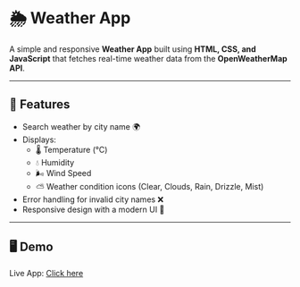 # 🌦️ Weather App

A simple and responsive **Weather App** built using **HTML, CSS, and JavaScript** that fetches real-time weather data from the **OpenWeatherMap API**.

---

## 🚀 Features
- Search weather by city name 🌍
- Displays:
  - 🌡️ Temperature (°C)
  - 💧 Humidity
  - 🌬️ Wind Speed
  - ⛅ Weather condition icons (Clear, Clouds, Rain, Drizzle, Mist)
- Error handling for invalid city names ❌
- Responsive design with a modern UI 🎨

---

## 🖥️ Demo
Live App: [Click here](https://sujiiix.github.io/SkyCast/)  


